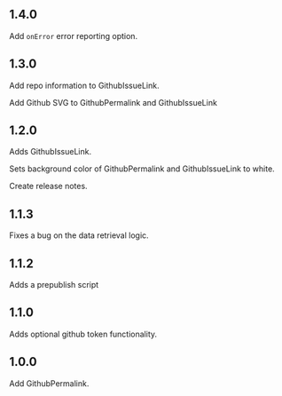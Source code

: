 ## 1.4.0 

Add `onError` error reporting option.

## 1.3.0 

Add repo information to GithubIssueLink. 

Add Github SVG to GithubPermalink and GithubIssueLink

## 1.2.0 

Adds GithubIssueLink. 

Sets background color of GithubPermalink and GithubIssueLink to white. 

Create release notes. 


## 1.1.3

Fixes a bug on the data retrieval logic. 

## 1.1.2

Adds a prepublish script 

## 1.1.0

Adds optional github token functionality. 

## 1.0.0

Add GithubPermalink.







